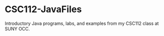 # CSC112-JavaFiles
Introductory Java programs, labs, and examples from my CSC112 class at SUNY OCC.
